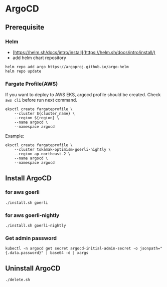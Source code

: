 # ArgoCD

## Prerequisite

### Helm

- [https://helm.sh/docs/intro/install](https://helm.sh/docs/intro/install/)
- add helm chart repository

```
helm repo add argo https://argoproj.github.io/argo-helm
helm repo update
```

### Fargate Profile(AWS)

If you want to deploy to AWS EKS, argocd profile should be created.
Check `aws cli` before run next command.

```
eksctl create fargateprofile \
    --cluster ${cluster_name} \
    --region ${region} \
    --name argocd \
    --namespace argocd
```

Example:

```
eksctl create fargateprofile \
    --cluster tokamak-optimism-goerli-nightly \
    --region ap-northeast-2 \
    --name argocd \
    --namespace argocd
```

## Install ArgoCD

### for aws goerli

```
./install.sh goerli
```

### for aws goerli-nightly

```
./install.sh goerli-nightly
```

### Get admin password

```
kubectl -n argocd get secret argocd-initial-admin-secret -o jsonpath="{.data.password}" | base64 -d | xargs
```

## Uninstall ArgoCD

```
./delete.sh
```
